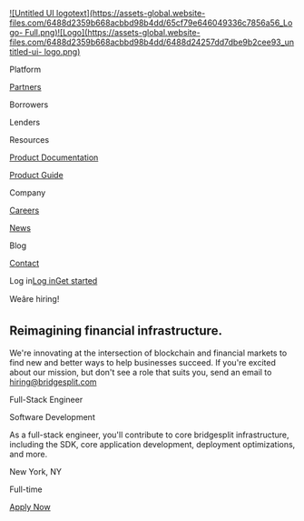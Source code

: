 [![Untitled UI logotext](https://assets-global.website-
files.com/6488d2359b668acbbd98b4dd/65cf79e646049336c7856a56_Logo-
Full.png)![Logo](https://assets-global.website-
files.com/6488d2359b668acbbd98b4dd/6488d24257dd7dbe9b2cee93_untitled-ui-
logo.png)](/)

Platform

[Partners](/partners)

Borrowers

Lenders

Resources

[Product Documentation](/product-documentation)

[Product Guide](/product-guide)

Company

[Careers](/careers)

[News](/contact)

Blog

[Contact](/contact)

Log in[Log in](http://app.bridgesplit.com)[Get started](/join)

Weâre hiring!

## Reimagining financial infrastructure.

We're innovating at the intersection of blockchain and financial markets to
find new and better ways to help businesses succeed. If you're excited about
our mission, but don't see a role that suits you, send an email to
hiring@bridgesplit.com

Full-Stack Engineer

Software Development

As a full-stack engineer, you'll contribute to core bridgesplit
infrastructure, including the SDK, core application development, deployment
optimizations, and more.

New York, NY

Full-time

[Apply Now](https://careers.bridgesplit.com/25983#apply)

